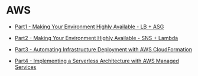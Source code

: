 # AWS

- [Part1 - Making Your Environment Highly Available - LB + ASG](https://github.com/DonghaoWu/AWS/blob/master/AWS-SAA/High-availability(part1).md) 

- [Part2 - Making Your Environment Highly Available - SNS + Lambda](https://github.com/DonghaoWu/AWS/blob/master/AWS-SAA/High-availability(part2).md) 

- [Part3 - Automating Infrastructure Deployment with AWS CloudFormation](https://github.com/DonghaoWu/AWS/blob/master/AWS-SAA/CloudFormation.md)

- [Part4 - Implementing a Serverless Architecture with AWS Managed Services](https://github.com/DonghaoWu/AWS/blob/master/AWS-SAA/CloudFormation.md)  